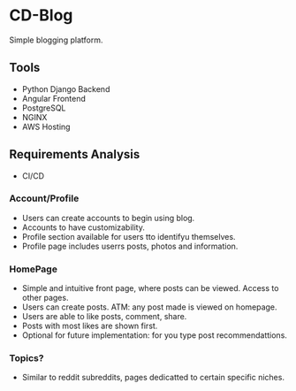 # CD-Blog
Simple blogging platform.

## Tools
- Python Django Backend
- Angular Frontend
- PostgreSQL
- NGINX
- AWS Hosting

## Requirements Analysis
- CI/CD

### Account/Profile
- Users can create accounts to begin using blog.
- Accounts to have customizability.
- Profile section available for users tto identifyu themselves.
- Profile page includes userrs posts, photos and information.

### HomePage
- Simple and intuitive front page, where posts can be viewed. Access to other pages.
- Users can create posts. ATM: any post made is viewed on homepage.
- Users are able to like posts, comment, share.
- Posts with most likes are shown first.
- Optional for future implementation: for you type post recommendattions.

### Topics?
- Similar to reddit subreddits, pages dedicatted to certain specific niches.








